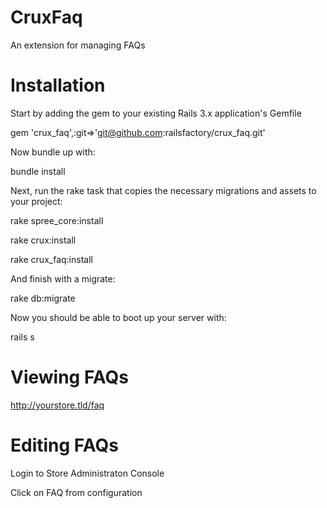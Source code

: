 ﻿CruxFaq
=======

An extension for managing FAQs

Installation
=======

Start by adding the gem to your existing Rails 3.x application's Gemfile

gem 'crux_faq',:git=>'git@github.com:railsfactory/crux_faq.git'

Now bundle up with:

bundle install

Next, run the rake task that copies the necessary migrations and assets to your project:

rake spree_core:install

rake crux:install

rake crux_faq:install

And finish with a migrate:

rake db:migrate

Now you should be able to boot up your server with:

rails s  

Viewing FAQs
=======

http://yourstore.tld/faq

Editing FAQs
=======
Login to Store Administraton Console

Click on FAQ from configuration




